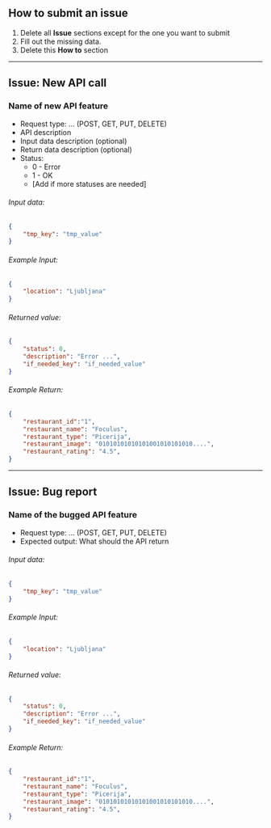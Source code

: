 ## How to submit an issue
 1. Delete all **Issue** sections except for the one you want to submit
 2. Fill out the missing data.
 3. Delete this **How to** section

***

## Issue: New API call
### Name of new API feature
  - Request type: ... (POST, GET, PUT, DELETE)
  - API description
  - Input data description (optional)
  - Return data description (optional)
  - Status: 
    * 0 - Error
    * 1 - OK
    * [Add if more statuses are needed]

###### Input data:
```JSON
{
    "tmp_key": "tmp_value"
}
```
###### Example Input:
```JSON
{
    "location": "Ljubljana"
}
```

###### Returned value:
```JSON
{
    "status": 0,
    "description": "Error ...",
    "if_needed_key": "if_needed_value"
}
```
###### Example Return:
```JSON
{
    "restaurant_id":"1",
    "restaurant_name": "Foculus",
    "restaurant_type": "Picerija",
    "restaurant_image": "01010101010101001010101010....",
    "restaurant_rating": "4.5",
}
```
***

## Issue: Bug report
### Name of the bugged API feature
  - Request type: ... (POST, GET, PUT, DELETE)
  - Expected output: What should the API return 

###### Input data:
```JSON
{
    "tmp_key": "tmp_value"
}
```
###### Example Input:
```JSON
{
    "location": "Ljubljana"
}
```
###### Returned value:
```JSON
{
    "status": 0,
    "description": "Error ...",
    "if_needed_key": "if_needed_value"
}
```
###### Example Return:
```JSON
{
    "restaurant_id":"1",
    "restaurant_name": "Foculus",
    "restaurant_type": "Picerija",
    "restaurant_image": "01010101010101001010101010....",
    "restaurant_rating": "4.5",
}
```
